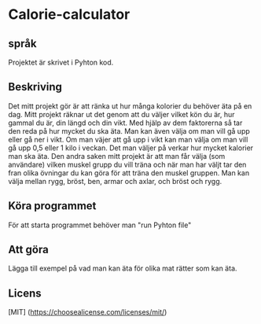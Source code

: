 # Calorie-calculator

## språk
Projektet är skrivet i Pyhton kod.

## Beskriving 
Det mitt projekt gör är att ränka ut hur många kolorier du behöver äta på en dag. 
Mitt projekt räknar ut det genom att du väljer vilket kön du är, hur gammal du är, din längd och din vikt. 
Med hjälp av dem faktorerna så tar den reda på hur mycket du ska äta. 
Man kan även välja om man vill gå upp eller gå ner i vikt. Om man väjer att gå upp i vikt kan man välja om man vill gå upp 0,5 eller 1 kilo i veckan. Det man väljer på verkar hur mycket kalorier man ska äta.
Den andra saken mitt projekt är att man får välja (som användare) vilken muskel grupp du vill träna och när man har väljt tar den fran olika övningar du kan göra för att träna den muskel gruppen. 
Man kan välja mellan rygg, bröst, ben, armar och axlar, och bröst och rygg.

## Köra programmet
För att starta programmet behöver man "run Pyhton file" 

## Att göra
Lägga till exempel på vad man kan äta för olika mat rätter som kan äta.

## Licens 
[MIT] (https://choosealicense.com/licenses/mit/)
